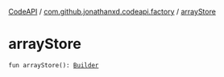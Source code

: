 [CodeAPI](../index.md) / [com.github.jonathanxd.codeapi.factory](index.md) / [arrayStore](.)

# arrayStore

`fun arrayStore(): `[`Builder`](../com.github.jonathanxd.codeapi.base/-array-store/-builder/index.md)